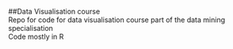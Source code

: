 ##Data Visualisation course  
Repo for code for data visualisation course part of the data mining specialisation  
Code mostly in R
